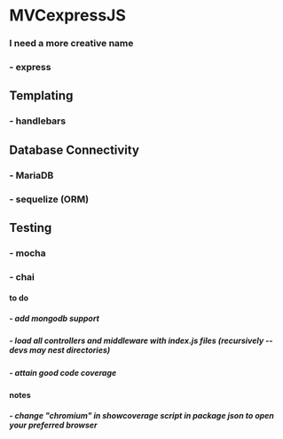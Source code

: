 # MVCexpressJS
### I need a more creative name


### - express

## Templating
### - handlebars

## Database Connectivity
### - MariaDB
### - sequelize (ORM)

## Testing
### - mocha
### - chai


#### to do
##### - add mongodb support
##### - load all controllers and middleware with index.js files (recursively -- devs may nest directories)
##### - attain good code coverage



#### notes
##### - change "chromium" in showcoverage script in package json to open your preferred browser
